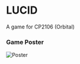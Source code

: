 # LUCID
A game for CP2106 (Orbital)

### Game Poster
![Poster](https://user-images.githubusercontent.com/33406416/148073910-89d65953-7d86-4029-a2bc-a54ec9757fb5.png)
